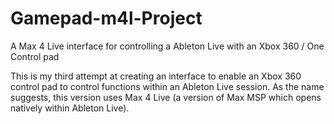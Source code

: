 # Gamepad-m4l-Project
A Max 4 Live interface for controlling a Ableton Live with an Xbox 360 / One Control pad

This is my third attempt at creating an interface to enable an Xbox 360 control pad to control functions within an Ableton Live session. As the name suggests, this version uses Max 4 Live (a version of Max MSP which opens natively within Ableton Live).

